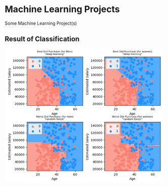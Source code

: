 
# Machine Learning Projects

Some Machine Learning Project(s)

## Result of Classification

![Result of Classification](media/Figure_1.png)
